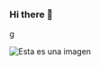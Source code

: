 ### Hi there 👋

<!--
**FeR707/FeR707** is a ✨ _special_ ✨ repository because its `README.md` (this file) appears on your GitHub profile.

Here are some ideas to get you started:

- 🔭 I’m currently working on ...
- 🌱 I’m currently learning ...
- 👯 I’m looking to collaborate on ...
- 🤔 I’m looking for help with ...
- 💬 Ask me about ...
- 📫 How to reach me: ...
- 😄 Pronouns: ...
- ⚡ Fun fact: ...
-->g
![Esta es una imagen](https://drive.google.com/file/d/1xL0iRX7PjAL3F8GfFk0DZ02sSO8HQnhk/view?usp=sharing)
